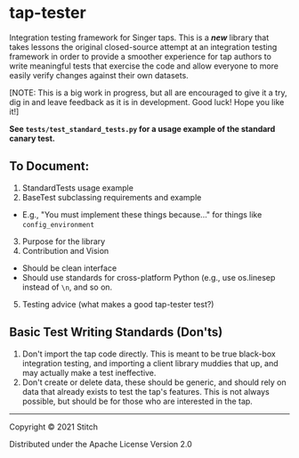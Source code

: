 # tap-tester
Integration testing framework for Singer taps. This is a ***new*** library that takes lessons the original closed-source attempt at an integration testing framework in order to provide a smoother experience for tap authors to write meaningful tests that exercise the code and allow everyone to more easily verify changes against their own datasets.

[NOTE: This is a big work in progress, but all are encouraged to give it a try, dig in and leave feedback as it is in development. Good luck! Hope you like it!]

**See `tests/test_standard_tests.py` for a usage example of the standard canary test.**

## To Document:

1. StandardTests usage example
2. BaseTest subclassing requirements and example
  - E.g., "You must implement these things because..." for things like `config_environment`
3. Purpose for the library
4. Contribution and Vision
  - Should be clean interface
  - Should use standards for cross-platform Python (e.g., use os.linesep instead of `\n`, and so on.
5. Testing advice (what makes a good tap-tester test?)

## Basic Test Writing Standards (Don'ts)

1. Don't import the tap code directly. This is meant to be true black-box integration testing, and importing a client library muddies that up, and may actually make a test ineffective.
2. Don't create or delete data, these should be generic, and should rely on data that already exists to test the tap's features. This is not always possible, but should be for those who are interested in the tap.

---

Copyright © 2021 Stitch

Distributed under the Apache License Version 2.0
